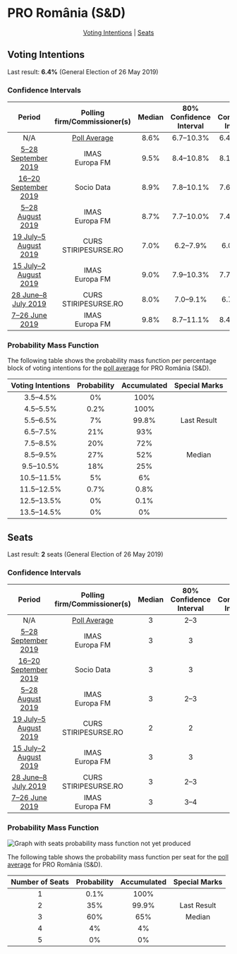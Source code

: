 # PRO România (S&D)

<p align="center"><a href="#voting-intentions">Voting Intentions</a> | <a href="#seats">Seats</a></p>

## Voting Intentions

Last result: **6.4%** (General Election of 26 May 2019)

### Confidence Intervals

| Period     | Polling firm/Commissioner(s) | Median | 80% Confidence Interval | 90% Confidence Interval | 95% Confidence Interval | 99% Confidence Interval |
|:----------:|:----------------:|:-----------:|:-----------------------:|:-----------------------:|:-----------------------:|:-----------------------:|
| N/A | [Poll Average](average.html) | 8.6% | 6.7–10.3% | 6.4–10.7% | 6.1–11.0% | 5.7–11.7% |
| [5–28 September 2019](2019-09-28-IMAS.html) | IMAS <br> Europa FM | 9.5% | 8.4–10.8% | 8.1–11.2% | 7.8–11.5% | 7.3–12.1% |
| [16–20 September 2019](2019-09-20-SocioData.html) | Socio Data | 8.9% | 7.8–10.1% | 7.6–10.4% | 7.3–10.7% | 6.8–11.4% |
| [5–28 August 2019](2019-08-28-IMAS.html) | IMAS <br> Europa FM | 8.7% | 7.7–10.0% | 7.4–10.3% | 7.1–10.6% | 6.6–11.2% |
| [19 July–5 August 2019](2019-08-05-CURS.html) | CURS <br> STIRIPESURSE.RO | 7.0% | 6.2–7.9% | 6.0–8.1% | 5.8–8.4% | 5.5–8.8% |
| [15 July–2 August 2019](2019-08-02-IMAS.html) | IMAS <br> Europa FM | 9.0% | 7.9–10.3% | 7.7–10.6% | 7.4–10.9% | 6.9–11.6% |
| [28 June–8 July 2019](2019-07-08-CURS.html) | CURS <br> STIRIPESURSE.RO | 8.0% | 7.0–9.1% | 6.7–9.5% | 6.5–9.8% | 6.1–10.3% |
| [7–26 June 2019](2019-06-26-IMAS.html) | IMAS <br> Europa FM | 9.8% | 8.7–11.1% | 8.4–11.5% | 8.1–11.8% | 7.6–12.5% |

### Probability Mass Function

The following table shows the probability mass function per percentage block of voting intentions for the [poll average](average.html) for PRO România (S&D).

| Voting Intentions | Probability | Accumulated | Special Marks |
|:-----------------:|:-----------:|:-----------:|:-------------:|
| 3.5–4.5% | 0% | 100% |  |
| 4.5–5.5% | 0.2% | 100% |  |
| 5.5–6.5% | 7% | 99.8% | Last Result |
| 6.5–7.5% | 21% | 93% |  |
| 7.5–8.5% | 20% | 72% |  |
| 8.5–9.5% | 27% | 52% | Median |
| 9.5–10.5% | 18% | 25% |  |
| 10.5–11.5% | 5% | 6% |  |
| 11.5–12.5% | 0.7% | 0.8% |  |
| 12.5–13.5% | 0% | 0.1% |  |
| 13.5–14.5% | 0% | 0% |  |


## Seats

Last result: **2** seats (General Election of 26 May 2019)

### Confidence Intervals

| Period     | Polling firm/Commissioner(s) | Median | 80% Confidence Interval | 90% Confidence Interval | 95% Confidence Interval | 99% Confidence Interval |
|:----------:|:----------------:|:------:|:-----------------------:|:-----------------------:|:-----------------------:|:-----------------------:|
| N/A | [Poll Average](average.html) | 3 | 2–3 | 2–3 | 2–4 | 2–4 |
| [5–28 September 2019](2019-09-28-IMAS.html) | IMAS <br> Europa FM | 3 | 3 | 2–4 | 2–4 | 2–4 |
| [16–20 September 2019](2019-09-20-SocioData.html) | Socio Data | 3 | 3 | 2–3 | 2–4 | 2–4 |
| [5–28 August 2019](2019-08-28-IMAS.html) | IMAS <br> Europa FM | 3 | 2–3 | 2–3 | 2–4 | 2–4 |
| [19 July–5 August 2019](2019-08-05-CURS.html) | CURS <br> STIRIPESURSE.RO | 2 | 2 | 2–3 | 2–3 | 2–3 |
| [15 July–2 August 2019](2019-08-02-IMAS.html) | IMAS <br> Europa FM | 3 | 3 | 2–4 | 2–4 | 2–4 |
| [28 June–8 July 2019](2019-07-08-CURS.html) | CURS <br> STIRIPESURSE.RO | 3 | 2–3 | 2–3 | 2–3 | 2–4 |
| [7–26 June 2019](2019-06-26-IMAS.html) | IMAS <br> Europa FM | 3 | 3–4 | 3–4 | 3–4 | 2–4 |

### Probability Mass Function

![Graph with seats probability mass function not yet produced](average-seats-pmf-proromâniasd.png "Seats Probability Mass Function")

The following table shows the probability mass function per seat for the [poll average](average.html) for PRO România (S&D).

| Number of Seats | Probability | Accumulated | Special Marks |
|:---------------:|:-----------:|:-----------:|:-------------:|
| 1 | 0.1% | 100% |  |
| 2 | 35% | 99.9% | Last Result |
| 3 | 60% | 65% | Median |
| 4 | 4% | 4% |  |
| 5 | 0% | 0% |  |



